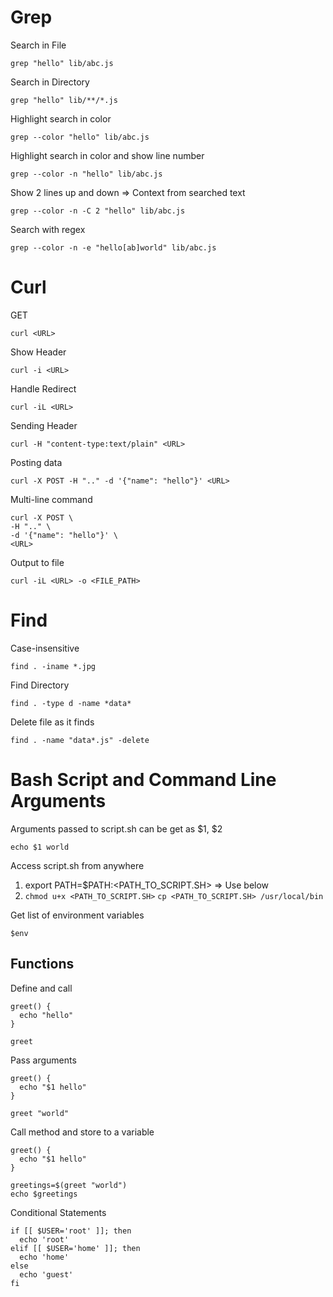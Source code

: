 # Grep

Search in File

```grep "hello" lib/abc.js```

Search in Directory

```grep "hello" lib/**/*.js```

Highlight search in color

```grep --color "hello" lib/abc.js```

Highlight search in color and show line number

```grep --color -n "hello" lib/abc.js```

Show 2 lines up and down => Context from searched text

```grep --color -n -C 2 "hello" lib/abc.js```

Search with regex

```grep --color -n -e "hello[ab]world" lib/abc.js```

# Curl

GET

```curl <URL>```

Show Header

```curl -i <URL>```

Handle Redirect

```curl -iL <URL>```

Sending Header

```curl -H "content-type:text/plain" <URL>```

Posting data

```curl -X POST -H ".." -d '{"name": "hello"}' <URL>```

Multi-line command

```
curl -X POST \
-H ".." \
-d '{"name": "hello"}' \
<URL>
```

Output to file

```curl -iL <URL> -o <FILE_PATH>```

# Find

Case-insensitive

```find . -iname *.jpg```

Find Directory

```find . -type d -name *data*```

Delete file as it finds

```find . -name "data*.js" -delete```

# Bash Script and Command Line Arguments

Arguments passed to script.sh can be get as $1, $2

```echo $1 world```

Access script.sh from anywhere

1. export PATH=$PATH:<PATH_TO_SCRIPT.SH> => Use below
2. ```chmod u+x <PATH_TO_SCRIPT.SH>```
   ```cp <PATH_TO_SCRIPT.SH> /usr/local/bin```
   
Get list of environment variables

```$env```

## Functions

Define and call

```
greet() {
  echo "hello"
}

greet
```

Pass arguments

```
greet() {
  echo "$1 hello"
}

greet "world"
```

Call method and store to a variable

```
greet() {
  echo "$1 hello"
}

greetings=$(greet "world")
echo $greetings
```

Conditional Statements

```
if [[ $USER='root' ]]; then
  echo 'root'
elif [[ $USER='home' ]]; then
  echo 'home'
else
  echo 'guest'
fi

```

   

